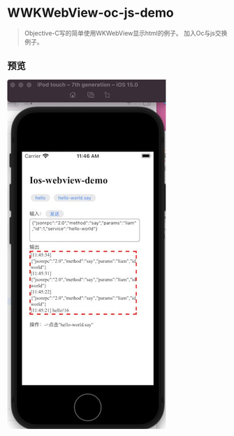 # WWKWebView-oc-js-demo

> Objective-C写的简单使用WKWebView显示html的例子。
> 加入Oc与js交换例子。

## 预览

![alt preview](./preview.jpg)